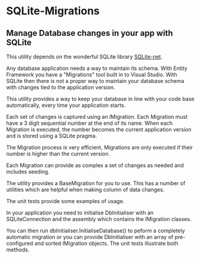 # SQLite-Migrations
## Manage Database changes in your app with SQLite

This utility depends on the wonderful SQLite library [SQLite-net](https://github.com/praeclarum/sqlite-net).

Any database application needs a way to maintain its schema. With Entity Framework you have a "Migrations" tool built in to Visual Studio. With SQLite then there is not a proper way to maintain your database schema with changes tied to the application version.

This utility provides a way to keep your database in line with your code base automatically, every time your application starts.

Each set of changes is captured using an IMigration. Each Migration must have a 3 digit sequential number at the end of its name. When each Migration is executed, the number becomes the current application version and is stored using a SQLite pragma.

The Migration process is very efficient, Migrations are only executed if their number is higher than the current version.

Each Migration can provide as complex a set of changes as needed and includes seeding.

The utility provides a BaseMigration for you to use. This has a number of utilities which are helpful when making column of data changes.

The unit tests provide some examples of usage.

In your application you need to initialise DbInitialiser with an SQLiteConnection and the assembly which contains the IMigration classes.

You can then run dbInitialiser.InitialiseDatabase() to peform a completely automatic migration or you can provide DbInitialiser with an array of pre-configured and sorted IMigration objects. The unit tests illustrate both methods.
